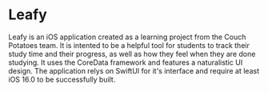 # Leafy
Leafy is an iOS application created as a learning project from the Couch Potatoes team.
It is intented to be a helpful tool for students to track their study time and their progress, as well as how they feel when they are done studying. It uses the CoreData framework and features a naturalistic UI design. The application relys on SwiftUI for it's interface and require at least iOS 16.0 to be successfully built.
